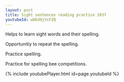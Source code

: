 ```yaml
---
layout: post
title: Sight sentences reading practice 1037
youtubeId: wDEd9jVcFZQ
---
```

 
 
Helps to learn sight words and their spelling.

Opportunitiy to repeat the spelling. 

Practice spelling. 
 
Practice for spelling bee competitions. 
 
{% include youtubePlayer.html id=page.youtubeId %}
 
 
